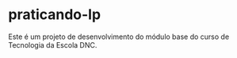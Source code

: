 # praticando-lp
Este é um projeto de desenvolvimento do módulo base do curso de Tecnologia da Escola DNC.
